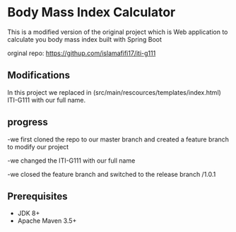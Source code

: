 # Body Mass Index Calculator

This is a modified version of the original project which is Web application to calculate you body mass index built with Spring Boot

orginal repo: https://githup.com/islamafifi17/iti-g111

## Modifications
In this project we replaced in (src/main/rescources/templates/index.html) ITI-G111 with our full name.

## progress
-we first cloned the repo to our master branch and created a feature branch to modify our project

-we changed the ITI-G111 with our full name

-we closed the feature branch and switched to the release branch /1.0.1

## Prerequisites
* JDK 8+
* Apache Maven 3.5+

